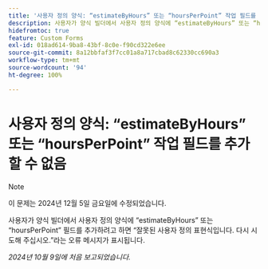 ```yaml
---
title: '사용자 정의 양식: “estimateByHours” 또는 “hoursPerPoint” 작업 필드를 추가할 수 없음'
description: 사용자가 양식 빌더에서 사용자 정의 양식에 “estimateByHours” 또는 “hoursPerPoint” 필드를 추가하려고 하면 “잘못된 사용자 정의 표현식입니다. 다시 시도해 주십시오.”라는 오류 메시지가 표시됩니다.
hidefromtoc: true
feature: Custom Forms
exl-id: 018ad614-9ba8-43bf-8c0e-f90cd322e6ee
source-git-commit: 8a12bbfaf3f7cc01a8a717cbad8c62330cc690a3
workflow-type: tm+mt
source-wordcount: '94'
ht-degree: 100%

---
```


# 사용자 정의 양식: “estimateByHours” 또는 “hoursPerPoint” 작업 필드를 추가할 수 없음

>[!NOTE]
>
>이 문제는 2024년 12월 5일 금요일에 수정되었습니다.

사용자가 양식 빌더에서 사용자 정의 양식에 “estimateByHours” 또는 “hoursPerPoint” 필드를 추가하려고 하면 “잘못된 사용자 정의 표현식입니다. 다시 시도해 주십시오.”라는 오류 메시지가 표시됩니다.

_2024년 10월 9일에 처음 보고되었습니다._
